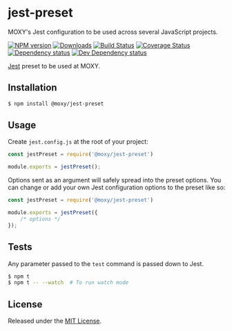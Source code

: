 # jest-preset
MOXY's Jest configuration to be used across several JavaScript projects.


[![NPM version][npm-image]][npm-url] [![Downloads][downloads-image]][npm-url] [![Build Status][travis-image]][travis-url] [![Coverage Status][codecov-image]][codecov-url] [![Dependency status][david-dm-image]][david-dm-url] [![Dev Dependency status][david-dm-dev-image]][david-dm-dev-url]

[npm-url]:https://npmjs.org/package/@moxy/jest-preset
[downloads-image]:https://img.shields.io/npm/dm/@moxy/jest-preset.svg
[npm-image]:https://img.shields.io/npm/v/@moxy/jest-preset.svg
[travis-url]:https://travis-ci.org/moxystudio/jest-preset
[travis-image]:http://img.shields.io/travis/moxystudio/jest-preset/master.svg
[codecov-url]:https://codecov.io/gh/moxystudio/jest-preset
[codecov-image]:https://img.shields.io/codecov/c/github/moxystudio/jest-preset/master.svg
[david-dm-url]:https://david-dm.org/moxystudio/jest-preset
[david-dm-image]:https://img.shields.io/david/moxystudio/jest-preset.svg
[david-dm-dev-url]:https://david-dm.org/moxystudio/jest-preset?type=dev
[david-dm-dev-image]:https://img.shields.io/david/dev/moxystudio/jest-preset.svg

[Jest](https://jestjs.io/) preset to be used at MOXY.


## Installation

```sh
$ npm install @moxy/jest-preset
```


## Usage

Create `jest.config.js` at the root of your project:

```js
const jestPreset = require('@moxy/jest-preset')

module.exports = jestPreset();
```

Options sent as an argument will safely spread into the preset options. You can change or add your own Jest configuration options to the preset like so:

```js
const jestPreset = require('@moxy/jest-preset')

module.exports = jestPreset({
    /* options */
});
```


## Tests

Any parameter passed to the `test` command is passed down to Jest.

```sh
$ npm t
$ npm t -- --watch  # To run watch mode
```


## License

Released under the [MIT License](https://opensource.org/licenses/mit-license.php).

